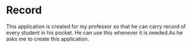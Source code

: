 # Record
This application is created for my professor so that he can carry record of every student in his pocket. He can use this whenever it is needed.As he asks me to create this application.

